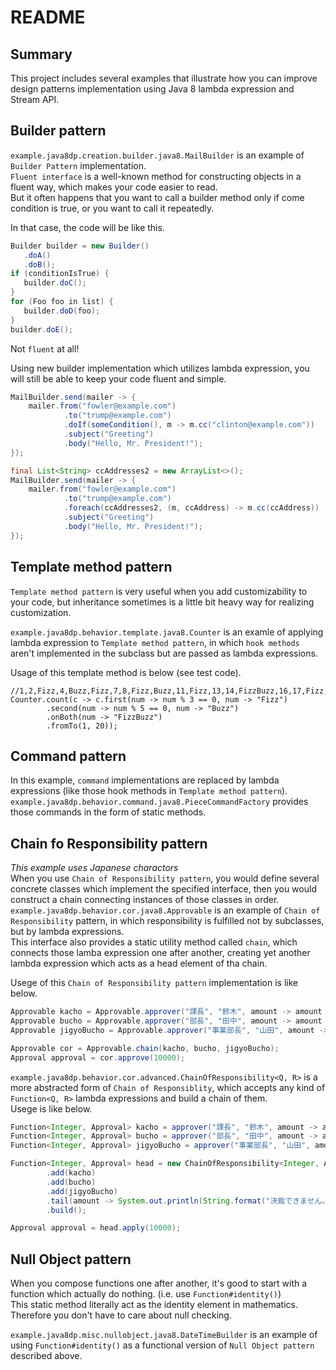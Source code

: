 

# README

## Summary
This project includes several examples that illustrate how you can improve design patterns 
implementation using Java 8 lambda expression and Stream API.

## Builder pattern
`example.java8dp.creation.builder.java8.MailBuilder` is an example of `Builder Pattern`
 implementation.  
 `Fluent interface` is a well-known method for constructing objects in a fluent way,
 which makes your code easier to read.  
 But it often happens that you want to call a builder method only if come condition is true,
 or you want to call it repeatedly.  
 
 In that case, the code will be like this.

 ```java
Builder builder = new Builder()
    .doA()
    .doB();
if (conditionIsTrue) {
    builder.doC();
}
for (Foo foo in list) {
    builder.doD(foo);
}
builder.doE();
 ```

Not `fluent` at all!  

Using new builder implementation which utilizes lambda expression, you will still be 
able to keep your code fluent and simple.

```java
MailBuilder.send(mailer -> {
    mailer.from("fowler@example.com")
            .to("trump@example.com")
            .doIf(someCondition(), m -> m.cc("clinton@example.com"))
            .subject("Greeting")
            .body("Hello, Mr. President!");
});

final List<String> ccAddresses2 = new ArrayList<>();
MailBuilder.send(mailer -> {
    mailer.from("fowler@example.com")
            .to("trump@example.com")
            .foreach(ccAddresses2, (m, ccAddress) -> m.cc(ccAddress))
            .subject("Greeting")
            .body("Hello, Mr. President!");
});
```

## Template method pattern
`Template method pattern` is very useful when you add customizability to your code, 
but inheritance sometimes is a little bit heavy way for realizing customization.

`example.java8dp.behavior.template.java8.Counter` is an examle of applying lambda 
expression to `Template method pattern`, in which `hook methods` aren't implemented 
in the subclass but are passed as lambda expressions.  

Usage of this template method is below (see test code). 

```
//1,2,Fizz,4,Buzz,Fizz,7,8,Fizz,Buzz,11,Fizz,13,14,FizzBuzz,16,17,Fizz,19,Buzz
Counter.count(c -> c.first(num -> num % 3 == 0, num -> "Fizz")
        .second(num -> num % 5 == 0, num -> "Buzz")
        .onBoth(num -> "FizzBuzz")
        .fromTo(1, 20));
```

## Command pattern
In this example, `command` implementations are replaced by lambda expressions 
(like those hook methods in `Template method pattern`).  
`example.java8dp.behavior.command.java8.PieceCommandFactory` provides those commands 
in the form of static methods.

## Chain fo Responsibility pattern
*This example uses Japanese charactors*  
When you use `Chain of Responsibility pattern`, you would define several concrete 
classes which implement the specified interface, then you would construct a chain 
connecting instances of those classes in order.  
`example.java8dp.behavior.cor.java8.Approvable` is an example of 
`Chain of Responsibility` pattern, in which responsibility is fulfilled 
not by subclasses, but by lambda expressions.  
This interface also provides a static utility method called `chain`, which 
connects those lamba expression one after another, creating yet another 
lambda expression which acts as a head element of tha chain.  

Usege of this `Chain of Responsibility pattern` implementation is like below.

```java
Approvable kacho = Approvable.approver("課長", "鈴木", amount -> amount <= 10000);
Approvable bucho = Approvable.approver("部長", "田中", amount -> amount <= 100000);
Approvable jigyoBucho = Approvable.approver("事業部長", "山田", amount -> amount <= 1000000);

Approvable cor = Approvable.chain(kacho, bucho, jigyoBucho);
Approval approval = cor.approve(10000);
```

`example.java8dp.behavior.cor.advanced.ChainOfResponsibility<Q, R>` is a more 
abstracted form of `Chain of Responsiblity`, which accepts any kind of 
`Function<Q, R>` lambda expressions and build a chain of them.  
Usege is like below.

```java
Function<Integer, Approval> kacho = approver("課長", "鈴木", amount -> amount <= 10000);
Function<Integer, Approval> bucho = approver("部長", "田中", amount -> amount <= 100000);
Function<Integer, Approval> jigyoBucho = approver("事業部長", "山田", amount -> amount <= 1000000);

Function<Integer, Approval> head = new ChainOfResponsibility<Integer, Approval>()
        .add(kacho)
        .add(bucho)
        .add(jigyoBucho)
        .tail(amount -> System.out.println(String.format("決裁できません。 %,3d円", amount)))
        .build();

Approval approval = head.apply(10000);
```

## Null Object pattern
When you compose functions one after another, it's good to start with a function 
which actually do nothing. (i.e. use `Function#identity()`)  
This static method literally act as the identity element in mathematics.
Therefore you don't have to care about null checking.

`example.java8dp.misc.nullobject.java8.DateTimeBuilder` is an example of using 
`Function#identity()` as a functional version of `Null Object pattern` described above.



